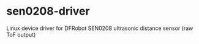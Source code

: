 # sen0208-driver
Linux device driver for DFRobot SEN0208 ultrasonic distance sensor (raw ToF output)
